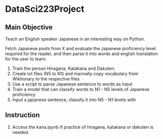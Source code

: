 # DataSci223Project

## Main Objective

Teach an English speaker Japanese in an interesting way on Python. 

Fetch Japanese posts from X and evaluate the Japanese proficiency level required for the reader, and then parse it into words and english translation for the user to learn.

1. Train the person Hiragana, Katakana and Dakuten.
2. Create txt files (N5 to N1) and mannally copy vocabulary from Wiktionary to the respective files  
3. Use a script to parse Japanese sentence to words as input
3. Train a model that can classify words to N1 - N5 levels of Japanese proficiency 
4. Input a japanese sentence, classify it into N5 - N1 levels with 

## Instruction 

1. Access the kana.ipynb if practice of hiragana, katakana or dakuten is needed.

